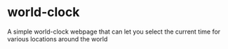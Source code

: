 # world-clock

A simple world-clock webpage that can let you select the current time for various locations around the world

